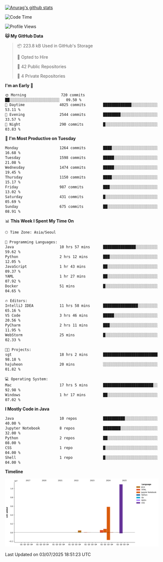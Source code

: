 [![Anurag's github stats](https://github-readme-stats.vercel.app/api?username=hajubal)](https://github.com/anuraghazra/github-readme-stats)

<!--START_SECTION:waka-->
![Code Time](http://img.shields.io/badge/Code%20Time-564%20hrs%2057%20mins-blue)

![Profile Views](http://img.shields.io/badge/Profile%20Views-0-blue)

**🐱 My GitHub Data** 

> 📦 223.8 kB Used in GitHub's Storage 
 > 
> 💼 Opted to Hire
 > 
> 📜 42 Public Repositories 
 > 
> 🔑 4 Private Repositories 
 > 
**I'm an Early 🐤** 

```text
🌞 Morning                720 commits         ██░░░░░░░░░░░░░░░░░░░░░░░   09.50 % 
🌆 Daytime                4025 commits        █████████████░░░░░░░░░░░░   53.11 % 
🌃 Evening                2544 commits        ████████░░░░░░░░░░░░░░░░░   33.57 % 
🌙 Night                  290 commits         █░░░░░░░░░░░░░░░░░░░░░░░░   03.83 % 
```
📅 **I'm Most Productive on Tuesday** 

```text
Monday                   1264 commits        ████░░░░░░░░░░░░░░░░░░░░░   16.68 % 
Tuesday                  1598 commits        █████░░░░░░░░░░░░░░░░░░░░   21.08 % 
Wednesday                1474 commits        █████░░░░░░░░░░░░░░░░░░░░   19.45 % 
Thursday                 1150 commits        ████░░░░░░░░░░░░░░░░░░░░░   15.17 % 
Friday                   987 commits         ███░░░░░░░░░░░░░░░░░░░░░░   13.02 % 
Saturday                 431 commits         █░░░░░░░░░░░░░░░░░░░░░░░░   05.69 % 
Sunday                   675 commits         ██░░░░░░░░░░░░░░░░░░░░░░░   08.91 % 
```


📊 **This Week I Spent My Time On** 

```text
🕑︎ Time Zone: Asia/Seoul

💬 Programming Languages: 
Java                     10 hrs 57 mins      ███████████████░░░░░░░░░░   59.62 % 
Python                   2 hrs 12 mins       ███░░░░░░░░░░░░░░░░░░░░░░   12.05 % 
JavaScript               1 hr 43 mins        ██░░░░░░░░░░░░░░░░░░░░░░░   09.37 % 
YAML                     1 hr 27 mins        ██░░░░░░░░░░░░░░░░░░░░░░░   07.92 % 
Docker                   51 mins             █░░░░░░░░░░░░░░░░░░░░░░░░   04.65 % 

🔥 Editors: 
IntelliJ IDEA            11 hrs 58 mins      ████████████████░░░░░░░░░   65.16 % 
VS Code                  3 hrs 46 mins       █████░░░░░░░░░░░░░░░░░░░░   20.56 % 
PyCharm                  2 hrs 11 mins       ███░░░░░░░░░░░░░░░░░░░░░░   11.95 % 
WebStorm                 25 mins             █░░░░░░░░░░░░░░░░░░░░░░░░   02.33 % 

🐱‍💻 Projects: 
sgt                      18 hrs 2 mins       █████████████████████████   98.18 % 
hajuheon                 20 mins             ░░░░░░░░░░░░░░░░░░░░░░░░░   01.82 % 

💻 Operating System: 
Mac                      17 hrs 5 mins       ███████████████████████░░   92.98 % 
Windows                  1 hr 17 mins        ██░░░░░░░░░░░░░░░░░░░░░░░   07.02 % 
```

**I Mostly Code in Java** 

```text
Java                     10 repos            ██████████░░░░░░░░░░░░░░░   40.00 % 
Jupyter Notebook         8 repos             ████████░░░░░░░░░░░░░░░░░   32.00 % 
Python                   2 repos             ██░░░░░░░░░░░░░░░░░░░░░░░   08.00 % 
CSS                      1 repo              █░░░░░░░░░░░░░░░░░░░░░░░░   04.00 % 
Shell                    1 repo              █░░░░░░░░░░░░░░░░░░░░░░░░   04.00 % 
```



**Timeline**

![Lines of Code chart](https://raw.githubusercontent.com/hajubal/hajubal/main/assets/bar_graph.png)


 Last Updated on 03/07/2025 18:51:23 UTC
<!--END_SECTION:waka-->